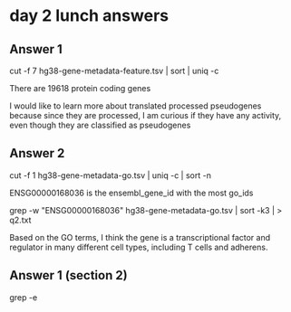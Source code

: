 # day 2 lunch answers

## Answer 1

 cut -f 7 hg38-gene-metadata-feature.tsv | sort | uniq -c

 There are 19618 protein coding genes

 I would like to learn more about translated processed pseudogenes because since they are processed, I am curious if they have any activity, even though they are classified as pseudogenes

## Answer 2

cut -f 1 hg38-gene-metadata-go.tsv | uniq -c | sort -n

ENSG00000168036 is the ensembl_gene_id with the most go_ids

grep -w "ENSG00000168036" hg38-gene-metadata-go.tsv | sort -k3 | > q2.txt

Based on the GO terms, I think the gene is a transcriptional factor and regulator in many different cell types, including T cells and adherens.

## Answer 1 (section 2)

grep -e 


